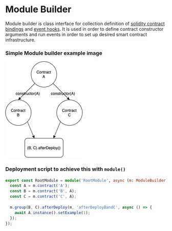 # Module Builder

Module builder is class interface for collection definition of [solidity contract bindings](./contract_binding.md) and [event hooks](./events.md). It is used in order to define contract constructor arguments and run events in order to set up desired smart contract infrastructure.

### Simple Module builder example image

![ModuleExample](../../images/module_example.png)

### Deployment script to achieve this with `module()`

```typescript
export const RootModule = module('RootModule', async (m: ModuleBuilder) => {
  const A = m.contract('A');
  const B = m.contract('B', A);
  const C = m.contract('C', A);

  m.group(B, C).afterDeploy(m, 'afterDeployBandC', async () => {
    await A.instance().setExample(1);
  });
});
```

